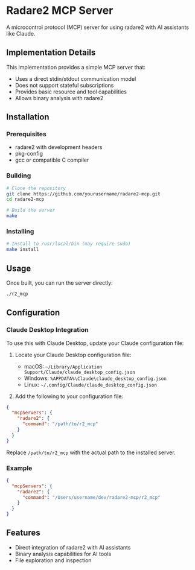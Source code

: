 # Radare2 MCP Server

A microcontrol protocol (MCP) server for using radare2 with AI assistants like Claude.

## Implementation Details

This implementation provides a simple MCP server that:
- Uses a direct stdin/stdout communication model
- Does not support stateful subscriptions 
- Provides basic resource and tool capabilities
- Allows binary analysis with radare2

## Installation

### Prerequisites

- radare2 with development headers
- pkg-config
- gcc or compatible C compiler

### Building

```bash
# Clone the repository
git clone https://github.com/yourusername/radare2-mcp.git
cd radare2-mcp

# Build the server
make
```

### Installing

```bash
# Install to /usr/local/bin (may require sudo)
make install
```

## Usage

Once built, you can run the server directly:

```bash
./r2_mcp
```

## Configuration

### Claude Desktop Integration

To use this with Claude Desktop, update your Claude configuration file:

1. Locate your Claude Desktop configuration file:
   - macOS: `~/Library/Application Support/Claude/claude_desktop_config.json`
   - Windows: `%APPDATA%\Claude\claude_desktop_config.json`
   - Linux: `~/.config/Claude/claude_desktop_config.json`

2. Add the following to your configuration file:

```json
{
  "mcpServers": {
    "radare2": {
      "command": "/path/to/r2_mcp"
    }
  }
}
```

Replace `/path/to/r2_mcp` with the actual path to the installed server.

### Example

```json
{
  "mcpServers": {
    "radare2": {
      "command": "/Users/username/dev/radare2-mcp/r2_mcp"
    }
  }
}
```

## Features

- Direct integration of radare2 with AI assistants
- Binary analysis capabilities for AI tools
- File exploration and inspection